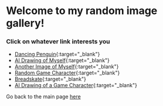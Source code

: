 # Welcome to my random image gallery!

### Click on whatever link interests you

- [Dancing Penguin](images/gifs/club-penguin-dance.gif){:target="_blank"}
- [AI Drawing of Myself](images/myself_drawing.png){:target="_blank"}
- [Another Image of Myself](images/myself.JPEG){:target="_blank"}
- [Random Game Character](images/lmao.jpg){:target="_blank"}
- [Breadskate](images/lmao.jpg){:target="_blank"}
- [AI Drawing of a Game Character](images/yeeeaaah.png){:target="_blank"}

Go back to the main page [here](index.md)